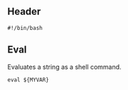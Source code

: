 ---
---

## Header

```shell
#!/bin/bash
```

## Eval

Evaluates a string as a shell command.

```shell
eval ${MYVAR}
```

